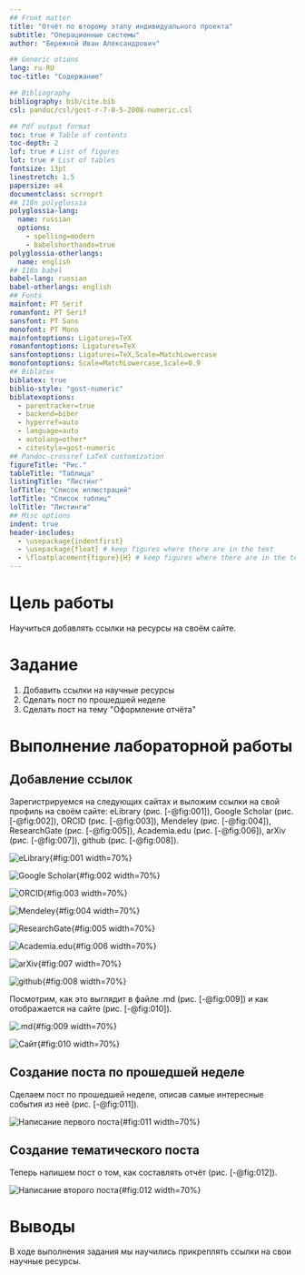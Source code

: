 ```yaml
---
## Front matter
title: "Отчёт по второму этапу индивидуального проекта"
subtitle: "Операционные системы"
author: "Бережной Иван Александрович"

## Generic otions
lang: ru-RU
toc-title: "Содержание"

## Bibliography
bibliography: bib/cite.bib
csl: pandoc/csl/gost-r-7-0-5-2008-numeric.csl

## Pdf output format
toc: true # Table of contents
toc-depth: 2
lof: true # List of figures
lot: true # List of tables
fontsize: 13pt
linestretch: 1.5
papersize: a4
documentclass: scrreprt
## I18n polyglossia
polyglossia-lang:
  name: russian
  options:
	- spelling=modern
	- babelshorthands=true
polyglossia-otherlangs:
  name: english
## I18n babel
babel-lang: russian
babel-otherlangs: english
## Fonts
mainfont: PT Serif
romanfont: PT Serif
sansfont: PT Sans
monofont: PT Mono
mainfontoptions: Ligatures=TeX
romanfontoptions: Ligatures=TeX
sansfontoptions: Ligatures=TeX,Scale=MatchLowercase
monofontoptions: Scale=MatchLowercase,Scale=0.9
## Biblatex
biblatex: true
biblio-style: "gost-numeric"
biblatexoptions:
  - parentracker=true
  - backend=biber
  - hyperref=auto
  - language=auto
  - autolang=other*
  - citestyle=gost-numeric
## Pandoc-crossref LaTeX customization
figureTitle: "Рис."
tableTitle: "Таблица"
listingTitle: "Листинг"
lofTitle: "Список иллюстраций"
lotTitle: "Список таблиц"
lolTitle: "Листинги"
## Misc options
indent: true
header-includes:
  - \usepackage{indentfirst}
  - \usepackage{float} # keep figures where there are in the text
  - \floatplacement{figure}{H} # keep figures where there are in the text
---
```


# Цель работы

Научиться добавлять ссылки на ресурсы на своём сайте.

# Задание

1. Добавить ссылки на научные ресурсы
2. Сделать пост по прошедшей неделе
3. Сделать пост на тему "Оформление отчёта"

# Выполнение лабораторной работы

## Добавление ссылок
Зарегистрируемся на следующих сайтах и выложим ссылки на свой профиль на своём сайте: eLibrary (рис. [-@fig:001]), Google Scholar (рис. [-@fig:002]), ORCID (рис. [-@fig:003]), Mendeley (рис. [-@fig:004]), ResearchGate (рис. [-@fig:005]), Academia.edu (рис. [-@fig:006]), arXiv (рис. [-@fig:007]), github (рис. [-@fig:008]).

![eLibrary](image/1.jpg){#fig:001 width=70%}

![Google Scholar](image/2.jpg){#fig:002 width=70%}

![ORCID](image/3.jpg){#fig:003 width=70%}

![Mendeley](image/4.jpg){#fig:004 width=70%}

![ResearchGate](image/5.jpg){#fig:005 width=70%}

![Academia.edu](image/6.jpg){#fig:006 width=70%}

![arXiv](image/7.jpg){#fig:007 width=70%}

![github](image/8.jpg){#fig:008 width=70%}

Посмотрим, как это выглядит в файле .md (рис. [-@fig:009]) и как отображается на сайте (рис. [-@fig:010]).

![.md](image/9.jpg){#fig:009 width=70%}

![Сайт](image/10.jpg){#fig:010 width=70%}

## Создание поста по прошедшей неделе
Сделаем пост по прошедшей неделе, описав самые интересные события из неё (рис. [-@fig:011]).

![Написание первого поста](image/11.jpg){#fig:011 width=70%}

## Создание тематического поста
Теперь напишем пост о том, как составлять отчёт (рис. [-@fig:012]).

![Написание второго поста](image/12.jpg){#fig:012 width=70%}


# Выводы

В ходе выполнения задания мы научились прикреплять ссылки на свои научные ресурсы.
